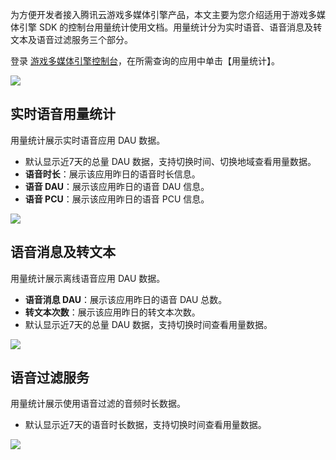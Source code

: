 为方便开发者接入腾讯云游戏多媒体引擎产品，本文主要为您介绍适用于游戏多媒体引擎 SDK 的控制台用量统计使用文档。用量统计分为实时语音、语音消息及转文本及语音过滤服务三个部分。

登录 [游戏多媒体引擎控制台](https://console.cloud.tencent.com/gamegme)，在所需查询的应用中单击【用量统计】。

![](https://main.qcloudimg.com/raw/4b1e6ad0f914919f2ac9526110cf6fe7.png)
## 实时语音用量统计
用量统计展示实时语音应用 DAU 数据。
- 默认显示近7天的总量 DAU 数据，支持切换时间、切换地域查看用量数据。
- **语音时长**：展示该应用昨日的语音时长信息。
- **语音 DAU**：展示该应用昨日的语音 DAU 信息。
- **语音 PCU**：展示该应用昨日的语音 PCU 信息。

![](https://main.qcloudimg.com/raw/4b5fc93b470ebdf3d1116acfbd4d5f48.png)


## 语音消息及转文本
用量统计展示离线语音应用 DAU 数据。
- **语音消息 DAU**：展示该应用昨日的语音 DAU 总数。
- **转文本次数**：展示该应用昨日的转文本次数。
- 默认显示近7天的总量 DAU 数据，支持切换时间查看用量数据。

![](https://main.qcloudimg.com/raw/68d9a225648748371554228c7a9cb49c.png)

## 语音过滤服务
用量统计展示使用语音过滤的音频时长数据。

- 默认显示近7天的语音时长数据，支持切换时间查看用量数据。
  
![](https://main.qcloudimg.com/raw/ff40fd3c17396fd706715e497aafa02e.png)

